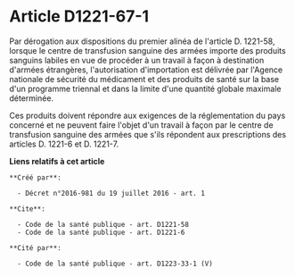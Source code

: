 # Article D1221-67-1

Par dérogation aux dispositions du premier alinéa de l'article D. 1221-58, lorsque le centre de transfusion sanguine des
armées importe des produits sanguins labiles en vue de procéder à un travail à façon à destination d'armées étrangères,
l'autorisation d'importation est délivrée par l'Agence nationale de sécurité du médicament et des produits de santé sur la
base d'un programme triennal et dans la limite d'une quantité globale maximale déterminée. 

Ces produits doivent répondre aux exigences de la réglementation du pays concerné et ne peuvent faire l'objet d'un travail à
façon par le centre de transfusion sanguine des armées que s'ils répondent aux prescriptions des articles D. 1221-6 et D.
1221-7.

**Liens relatifs à cet article**

	**Créé par**:

	  - Décret n°2016-981 du 19 juillet 2016 - art. 1

	**Cite**:

	  - Code de la santé publique - art. D1221-58
	  - Code de la santé publique - art. D1221-6

	**Cité par**:

	  - Code de la santé publique - art. D1223-33-1 (V)
